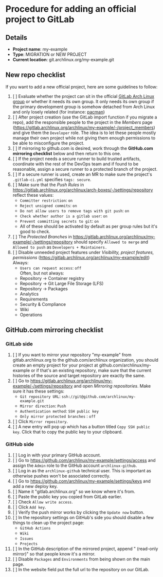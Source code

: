 <!--
This template should be used by DevOps members when adding a repository to GitLab.
It can be used for migrations as well as new projects.
-->

# Procedure for adding an official project to GitLab

## Details
- **Project name**: my-example
- **Type**: MIGRATION or NEW PROJECT <!-- delete one of these -->
- **Current location**: git.archlinux.org/my-example.git <!-- delete this line if it's a new project and not a migration -->

## New repo checklist

If you want to add a new official project, here are some guidelines to follow:

1. [ ] Evaluate whether the project can sit in the official [GitLab Arch Linux group](https://gitlab.archlinux.org/archlinux)
       or whether it needs its own group. It only needs its own group if the primary
       development group is somehow detached from Arch Linux and only losely related (for instance: [pacman](https://gitlab.archlinux.org/pacman))
1. [ ] After project creation (use the GitLab import function if you migrate a repo), add the responsible people to the project
       in the *Members* page (https://gitlab.archlinux.org/archlinux/my-example/-/project_members)
       and give them the `Developer` role. The idea is to let these people mostly manage their own project while not giving them
       enough permissions to be able to misconfigure the project.
1. [ ] If mirroring to github.com is desired, work through the **GitHub.com mirroring checklist**
       below and then return to this one.
1. [ ] If the project needs a secure runner to build trusted artifacts, coordinate with
       the rest of the DevOps team and if found to be reasonable, assign a secure runner
       to a protected branch of the project.
1. [ ] If a secure runner is used, create an MR to make sure the project's `.gitlab-ci.yml` specifies
       `tags: secure`.
1. [ ] Make sure that the *Push Rules* in https://gitlab.archlinux.org/archlinux/arch-boxes/-/settings/repository
       reflect these values:
   - `Committer restriction`: `on`
   - `Reject unsigned commits`: `on`
   - `Do not allow users to remove tags with git push`: `on`
   - `Check whether author is a gitlab user`: `on`
   - `Prevent committing secrets to git`: `on`
   - All of these should be activated by default as per group rules but it's good to check.
1. [ ] The *Protected Branches* in https://gitlab.archlinux.org/archlinux/my-example/-/settings/repository should specify
       `Allowed to merge` and `Allowed to push` as `Developers + Maintainers.`
1. [ ] Disable unneeded project features under *Visibility, project features, permissions* (https://gitlab.archlinux.org/archlinux/my-example/edit)  
   Always:
   - `Users can request access`: `off`  
   Often, but not always:
   - Repository -> Container registry
   - Repository -> Git Large File Storage (LFS)
   - Repository -> Packages
   - Analytics
   - Requirements
   - Security & Compliance
   - Wiki
   - Operations

## GitHub.com mirroring checklist

### GitLab side

1. [ ] If you want to mirror your repository "my-example" from gitlab.archlinux.org to the github.com/archlinux organization,
       you should create an empty project for your project at github.com/archlinux/my-example or
       if that's an existing repository, make sure that the current histories of the source and
       target repository are exactly the same.
1. [ ] Go to https://gitlab.archlinux.org/archlinux/my-example/-/settings/repository and open
       *Mirroring repositories*. Make sure it has these settings:
   - `Git repository URL`: `ssh://git@github.com/archlinux/my-example.git`
   - `Mirror direction`: `Push`
   - `Authentication method`: `SSH public key`
   - `Only mirror protected branches` : `off`
1. [ ] Click `Mirror repository`.
1. [ ] A new entry will pop up which has a button titled `Copy SSH public key`. Click that to copy the public key to your clipboard.

### GitHub side

1. [ ] Log in with your primary GitHub account.
1. [ ] Go to https://github.com/archlinux/my-example/settings/access and assign the `Admin` role to the GitHub account
       `archlinux-github`.
1. [ ] Log in as the `archlinux-github` technical user. This is important as otherwise pushes won't be associated correctly.
1. [ ] Go to https://github.com/archlinux/my-example/settings/keys and add a new deploy key.
1. [ ] Name it "gitlab.archlinux.org" so we know where it's from.
1. [ ] Paste the public key you copied from GitLab earlier.
1. [ ] Check `Allow write access`.
1. [ ] Click `Add key`.
1. [ ] Verify the push mirror works by clicking the `Update now` button.
1. [ ] In the repository settings on GitHub's side you should disable a few things to clean up the project page:
   - `GitHub Actions`
   - `Wiki`
   - `Issues`
   - `Projects`
1. [ ] In the GitHub description of the mirrored project, append " (read-only mirror)" so that people know it's a mirror.
1. [ ] Disable `Packages` and `Environments` from being shown on the main page.
1. [ ] In the website field put the full url to the repository on our GitLab.
